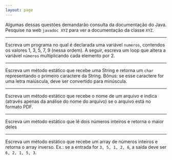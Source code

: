 ```yaml
---
layout: page
---
```


Algumas dessas questões demandarão consulta da documentação do Java. Pesquise na web `javadoc XYZ` para ver a documentação da classe `XYZ`.

---

Escreva um programa no qual é declarada uma variável `numeros`, contendos os valores 1, 3, 5, 7, 9 (nessa ordem). A seguir, escreva um loop que altera a variável `números` multiplicando cada elemento por 2.

---

Escreva um método estático que recebe uma String e retorna um `char` representando o primeiro caractere da String. Bônus: se esse caractere for uma letra maiúscula, deve ser convertido para minúscula.

---

Escreva um método estático que recebe o nome de um arquivo e indica (através apenas da análise do nome do arquivo) se o arquivo está no formato PDF.

---

Escreva um método estático que lê dois números inteiros e retorna o maior deles

---

Escreva um método estático que recebe um array de números inteiros e retorna o array inverso. Ex.: se a entrada for `3, 5, 1, 2, 6`, a saída deve ser `6, 2, 1, 5, 3`.

